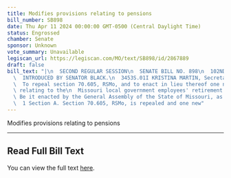 ```yaml
---
title: Modifies provisions relating to pensions
bill_number: SB898
date: Thu Apr 11 2024 00:00:00 GMT-0500 (Central Daylight Time)
status: Engrossed
chamber: Senate
sponsor: Unknown
vote_summary: Unavailable
legiscan_url: https://legiscan.com/MO/text/SB898/id/2867889
draft: false
bill_text: "|\n  SECOND REGULAR SESSION\n  SENATE BILL NO. 898\n  102ND GENERA L ASSEMBLY\n\
  \  INTRODUCED BY SENATOR BLACK.\n  3453S.01I KRISTINA MARTIN, Secretary\n  AN ACT\n\
  \  To repeal section 70.605, RSMo, and to enact in lieu thereof one new section\
  \ relating to the\n  Missouri local government employees' retirement system.\n \
  \ Be it enacted by the General Assembly of the State of Missouri, as follows:\n\
  \  1 Section A. Section 70.605, RSMo, is repealed and one new"
---
```

Modifies provisions relating to pensions

---

## Read Full Bill Text

You can view the full text [here](https://legiscan.com/MO/text/SB898/id/2867889).
